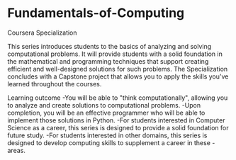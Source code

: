# Fundamentals-of-Computing
Coursera Specialization

This series introduces students to the basics of analyzing and solving computational problems. It will provide students with a solid foundation in the mathematical and programming techniques that support creating efficient and well-designed solutions for such problems. The Specialization concludes with a Capstone project that allows you to apply the skills you've learned throughout the courses.

Learning outcome
-You will be able to "think computationally", allowing you to analyze and create solutions to computational problems.
-Upon completion, you will be an effective programmer who will be able to implement those solutions in Python.
-For students interested in Computer Science as a career, this series is designed to provide a solid foundation for future study.
-For students interested in other domains, this series is designed to develop computing skills to supplement a career in these -areas.
